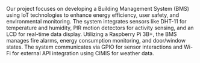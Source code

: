 Our project focuses on developing a Building Management System (BMS) using IoT technologies to enhance energy efficiency, user safety, and environmental monitoring. The system integrates sensors like DHT-11 for temperature and humidity, PIR motion detectors for activity sensing, and an LCD for real-time data display. Utilizing a Raspberry Pi 3B+, the BMS manages fire alarms, energy consumption monitoring, and door/window states. The system communicates via GPIO for sensor interactions and Wi-Fi for external API integration using CIMIS for weather data.
